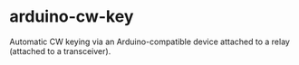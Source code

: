 # arduino-cw-key
Automatic CW keying via an Arduino-compatible device attached to a relay (attached to a transceiver).
